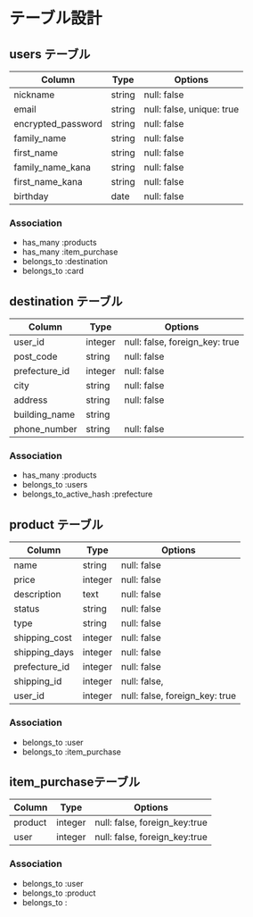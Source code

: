 # テーブル設計

## users テーブル

| Column             | Type   | Options                   |
| ------------------ | ------ | ------------------------- |
| nickname           | string | null: false               |
| email              | string | null: false, unique: true |
| encrypted_password | string | null: false               |
| family_name        | string | null: false               |
| first_name         | string | null: false               |
| family_name_kana   | string | null: false               |
| first_name_kana    | string | null: false               |
| birthday           | date   | null: false               |

### Association

- has_many :products
- has_many :item_purchase
- belongs_to :destination
- belongs_to :card

## destination テーブル

| Column           | Type    | Options                        |
| ---------------- | ------- | ------------------------------ |
| user_id          | integer | null: false, foreign_key: true |
| post_code        | string  | null: false                    |
| prefecture_id    | integer | null: false                    |
| city             | string  | null: false                    |
| address          | string  | null: false                    |
| building_name    | string  |                                |
| phone_number     | string  | null: false                    |

### Association

- has_many :products
- belongs_to :users
- belongs_to_active_hash :prefecture

## product テーブル

| Column        | Type    | Options                        |
| ------------- | --------| ------------------------------ |
| name          | string  | null: false                    |                  |
| price         | integer | null: false                    |
| description   | text    | null: false                    |
| status        | string  | null: false                    |
| type          | string  | null: false                    |
| shipping_cost | integer | null: false                    |
| shipping_days | integer | null: false                    |
| prefecture_id | integer | null: false                    |
| shipping_id   | integer | null: false,                   |
| user_id       | integer | null: false, foreign_key: true |

### Association

- belongs_to :user
- belongs_to :item_purchase

## item_purchaseテーブル

| Column        | Type    | Options                       |
| ------------- | --------| ----------------------------- |
| product       | integer | null: false, foreign_key:true |                  |
| user          | integer | null: false, foreign_key:true |

### Association

- belongs_to :user
- belongs_to :product
- belongs_to :

